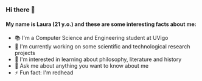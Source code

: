 ### Hi there 👋 
#### My name is Laura (21 y.o.) and these are some interesting facts about me:

- 📚 I'm a Computer Science and Engineering student at UVigo
- 🔭 I'm currently working on some scientific and technological research projects
- 🌱 I'm interested in learning about philosophy, literature and history
- 💬 Ask me about anything you want to know about me
- ⚡ Fun fact: I'm redhead

